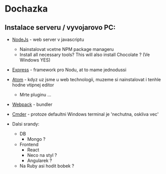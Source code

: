# Dochazka


## Instalace serveru / vyvojarovo PC:
- [NodeJs](https://nodejs.org/en/) - web server v javascriptu
  - Nainstalovat vcetne NPM package manageru
  - Install all necessary tools? This will also install Chocolate ? (Ve Windows YES)
- [Express](https://expressjs.com/) - framework pro Nodu, at to mame jednodussi
- [Atom](https://atom.io/) - kdyz uz jsme u web technologii, muzeme si nainstalovat i tenhle hodne vtipnej editor
  - Mrte pluginu ...
- [Webpack](https://webpack.js.org/guides/getting-started/) - bundler
- [Cmder](https://cmder.net/) - protoze defaultni Windows terminal je 'nechutna, oskliva vec'



- Dalsi srandy:
  - DB
    - Mongo ?
  - Frontend
    - React
    - Neco na styl ?
    - Angularek ?
  - Na Ruby asi hodit bobek ?
